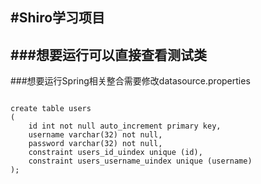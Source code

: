 #Shiro学习项目
---
###想要运行可以直接查看测试类
---
###想要运行Spring相关整合需要修改datasource.properties
```mysql

create table users
(
	id int not null auto_increment primary key,
	username varchar(32) not null,
	password varchar(32) not null,
	constraint users_id_uindex unique (id),
	constraint users_username_uindex unique (username)
);
```